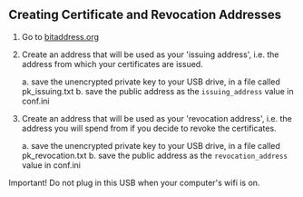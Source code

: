 ## Creating Certificate and Revocation Addresses

1. Go to [bitaddress.org](http://bitaddress.org)
2. Create an address that will be used as your 'issuing address', i.e. the address from which your certificates are issued.

     a. save the unencrypted private key to your USB drive, in a file called pk_issuing.txt
     b. save the public address as the `issuing_address` value in conf.ini

3. Create an address that will be used as your 'revocation address', i.e. the address you will spend from if you decide to revoke the certificates.

     a. save the unencrypted private key to your USB drive, in a file called pk_revocation.txt
     b. save the public address as the `revocation_address` value in conf.ini

Important! Do not plug in this USB when your computer's wifi is on.